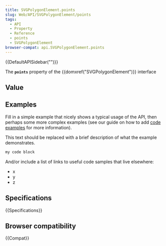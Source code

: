 ```yaml
---
title: SVGPolygonElement.points
slug: Web/API/SVGPolygonElement/points
tags:
  - API
  - Property
  - Reference
  - points
  - SVGPolygonElement
browser-compat: api.SVGPolygonElement.points
---
```

{{DefaultAPISidebar("")}}

The **`points`** property of the {{domxref("SVGPolygonElement")}} interface 

## Value



## Examples

Fill in a simple example that nicely shows a typical usage of the API, then perhaps some more complex examples (see our guide on how to add [code examples](/en-US/docs/MDN/Contribute/Structures/Code_examples) for more information).

This text should be replaced with a brief description of what the example demonstrates.

```js
my code block
```

And/or include a list of links to useful code samples that live elsewhere:

*   x
*   y
*   z

## Specifications

{{Specifications}}

## Browser compatibility

{{Compat}}


